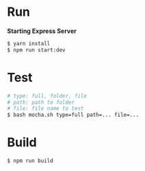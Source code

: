 # Run

**Starting Express Server**

```bash
$ yarn install
$ npm run start:dev
```

# Test

```bash
# type: full, folder, file
# path: path to folder
# file: file name to test
$ bash mocha.sh type=full path=... file=...
```

# Build

```bash
$ npm run build
```
